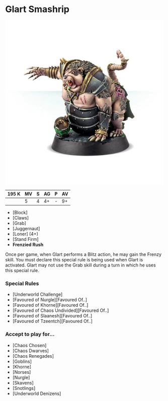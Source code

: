 # Glart Smashrip

![](../media/starplayers/GlartSmashrip01.webp)

| 195 K  | MV | S | AG | P | AV |
| --- | --- | --- | --- | --- | --- |
| | 5 | 4 | 4+ | - | 9+ |

* [Block]
* [Claws]
* [Grab]
* [Juggernaut]
* [Loner] (4+)
* [Stand Firm]
* **Frenzied Rush**

Once per game, when Glart performs a Blitz action, he may gain the Frenzy skill. You must declare this special rule is being used when Glart is activated. Glart may not use the Grab skill during a turn in which he uses this special rule.

### Special Rules
* [Underworld Challenge]
* [Favoured of Nurgle][Favoured Of..]
* [Favoured of Khorne][Favoured Of..]
* [Favoured of Chaos Undivided][Favoured Of..]
* [Favoured of Slaanesh][Favoured Of..]
* [Favoured of Tzeentch][Favoured Of..]

### Accept to play for...
* [Chaos Chosen]
* [Chaos Dwarves]
* [Chaos Renegades]
* [Goblins]
* [Khorne]
* [Norses]
* [Nurgle]
* [Skavens]
* [Snotlings]
* [Underworld Denizens]
